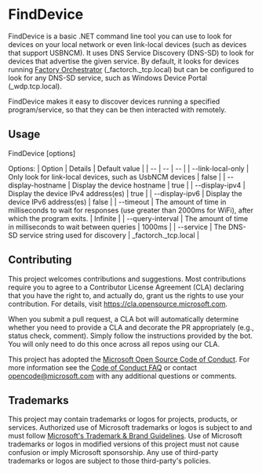 # FindDevice

FindDevice is a basic .NET command line tool you can use to look for devices on your local network or even link-local devices (such as devices that support USBNCM). It uses DNS Service Discovery (DNS-SD) to look for devices that advertise the given service. By default, it looks for devices running [Factory Orchestrator](https://github.com/microsoft/FactoryOrchestrator) (_factorch._tcp.local) but can be configured to look for any DNS-SD service, such as Windows Device Portal (_wdp.tcp.local).

FindDevice makes it easy to discover devices running a specified program/service, so that they can be then interacted with remotely.

## Usage
  FindDevice [options]

Options:
| Option |  Details | Default value |
| -- | -- | -- |
| --link-local-only | Only look for link-local devices, such as UsbNCM devices | false |
| --display-hostname | Display the device hostname | true |
| --display-ipv4 | Display the device IPv4 address(es) | true |
| --display-ipv6 | Display the device IPv6 address(es) | false |
| --timeout <timeout> | The amount of time in milliseconds to wait for responses (use greater than 2000ms for WiFi), after which the program exits. | Infinite |
| --query-interval <query-interval> | The amount of time in milliseconds to wait between queries | 1000ms |
| --service <service> | The DNS-SD service string used for discovery | _factorch._tcp.local |
  
## Contributing

This project welcomes contributions and suggestions.  Most contributions require you to agree to a
Contributor License Agreement (CLA) declaring that you have the right to, and actually do, grant us
the rights to use your contribution. For details, visit https://cla.opensource.microsoft.com.

When you submit a pull request, a CLA bot will automatically determine whether you need to provide
a CLA and decorate the PR appropriately (e.g., status check, comment). Simply follow the instructions
provided by the bot. You will only need to do this once across all repos using our CLA.

This project has adopted the [Microsoft Open Source Code of Conduct](https://opensource.microsoft.com/codeofconduct/).
For more information see the [Code of Conduct FAQ](https://opensource.microsoft.com/codeofconduct/faq/) or
contact [opencode@microsoft.com](mailto:opencode@microsoft.com) with any additional questions or comments.

## Trademarks

This project may contain trademarks or logos for projects, products, or services. Authorized use of Microsoft 
trademarks or logos is subject to and must follow 
[Microsoft's Trademark & Brand Guidelines](https://www.microsoft.com/en-us/legal/intellectualproperty/trademarks/usage/general).
Use of Microsoft trademarks or logos in modified versions of this project must not cause confusion or imply Microsoft sponsorship.
Any use of third-party trademarks or logos are subject to those third-party's policies.
